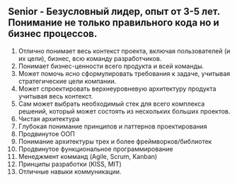 ## Senior - Безусловный лидер, опыт от 3-5 лет. Понимание не только правильного кода но и бизнес процессов.
1. Отлично понимает весь контекст проекта, включая пользователей (и их цели), бизнес, всю команду разработчиков.
2. Понимает бизнес-ценности всего продукта и всей команды.
3. Может помочь ясно сформулировать требования к задаче, учитывая стратегические цели компании.
4. Может спроектировать верхнеуровневую архитектуру продукта учитывая весь контекст.
5. Сам может выбрать необходимый стек для всего комплекса решений, который может состоять из нескольких больших проектов.
6. Чистая архитектура
7. Глубокая понимание принципов и паттернов проектирования
8. Продвинутое ООП
9. Понимание архитектуры трех и более фреймворков/библиотек
10. Продвинутое функциональное программирование
11. Менеджмент комманд (Agile, Scrum, Kanban)
12. Принципы разработки (KISS, MIT)
13. Отличные навыки коммуникации.
